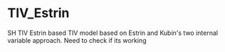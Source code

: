 # TIV_Estrin
SH TIV Estrin based
TIV model based on Estrin and Kubin's two internal variable approach.
Need to check if its working

